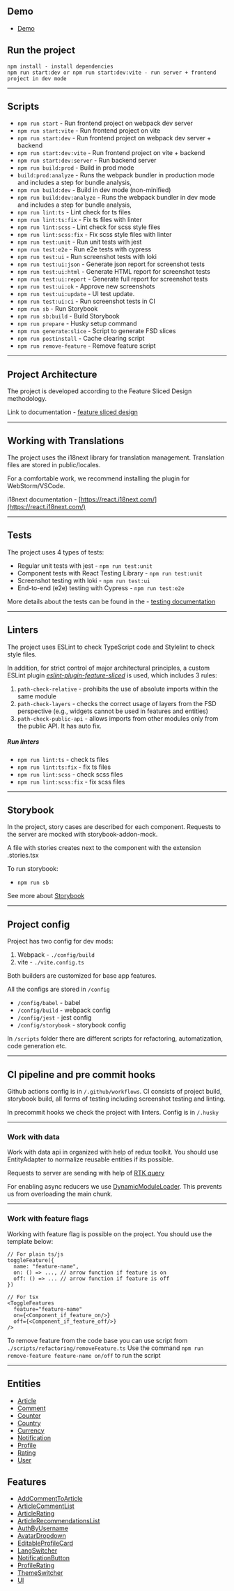 ## Demo
- [Demo](https://blog-app-eosin-seven.vercel.app)

## Run the project

```
npm install - install dependencies
npm run start:dev or npm run start:dev:vite - run server + frontend project in dev mode
```

---

## Scripts

- `npm run start` - Run frontend project on webpack dev server
- `npm run start:vite` - Run frontend project on vite
- `npm run start:dev` - Run frontend project on webpack dev server + backend
- `npm run start:dev:vite` - Run frontend project on vite + backend
- `npm run start:dev:server` - Run backend server
- `npm run build:prod` - Build in prod mode
- `build:prod:analyze` - Runs the webpack bundler in production mode and includes a step for bundle analysis, 
- `npm run build:dev` - Build in dev mode (non-minified)
- `npm run build:dev:analyze` - Runs the webpack bundler in dev mode and includes a step for bundle analysis, 
- `npm run lint:ts` - Lint check for ts files
- `npm run lint:ts:fix` - Fix ts files with linter
- `npm run lint:scss` - Lint check for scss style files
- `npm run lint:scss:fix` - Fix scss style files with linter
- `npm run test:unit` - Run unit tests with jest
- `npm run test:e2e` - Run e2e tests with cypress
- `npm run test:ui` - Run screenshot tests with loki
- `npm run test:ui:json` - Generate json report for screenshot tests
- `npm run test:ui:html` - Generate HTML report for screenshot tests
- `npm run test:ui:report` - Generate full report for screenshot tests
- `npm run test:ui:ok` - Approve new screenshots
- `npm run test:ui:update` - UI test update.
- `npm run test:ui:ci` - Run screenshot tests in CI
- `npm run sb` - Run Storybook
- `npm run sb:build` - Build Storybook
- `npm run prepare` - Husky setup command
- `npm run generate:slice` - Script to generate FSD slices
- `npm run postinstall` - Cache clearing script
- `npm run remove-feature` - Remove feature script


---

## Project Architecture

The project is developed according to the Feature Sliced Design methodology.

Link to documentation - [feature sliced design](https://feature-sliced.design/docs/get-started/tutorial)

---

## Working with Translations

The project uses the i18next library for translation management.
Translation files are stored in public/locales.

For a comfortable work, we recommend installing the plugin for WebStorm/VSCode.

i18next documentation - [https://react.i18next.com/](https://react.i18next.com/)

---

## Tests

The project uses 4 types of tests:

- Regular unit tests with jest - `npm run test:unit`
- Component tests with React Testing Library - `npm run test:unit`
- Screenshot testing with loki - `npm run test:ui`
- End-to-end (e2e) testing with Cypress - `npm run test:e2e`

More details about the tests can be found in the - [testing documentation](/docs/tests.md)

---

## Linters

The project uses ESLint to check TypeScript code and Stylelint to check style files.

In addition, for strict control of major architectural principles, a custom ESLint plugin [_eslint-plugin-feature-sliced_](https://github.com/conarti/eslint-plugin-feature-sliced) is used, which includes 3 rules:

1. `path-check-relative` - prohibits the use of absolute imports within the same module
2. `path-check-layers` - checks the correct usage of layers from the FSD perspective (e.g., widgets cannot be used in features and entities)
3. `path-check-public-api` - allows imports from other modules only from the public API. It has auto fix.

##### Run linters

- `npm run lint:ts` - check ts files
- `npm run lint:ts:fix` - fix ts files
- `npm run lint:scss` - check scss files
- `npm run lint:scss:fix` - fix scss files

---

## Storybook

In the project, story cases are described for each component.
Requests to the server are mocked with storybook-addon-mock.

A file with stories creates next to the component with the extension .stories.tsx

To run storybook:

- `npm run sb`

See more about [Storybook](/docs/storybook.md)

---

## Project config

Project has two config for dev mods:

1. Webpack - `./config/build`
2. vite - `./vite.config.ts`

Both builders are customized for base app features.

All the configs are stored in `/config`

- `/config/babel` - babel
- `/config/build` - webpack config
- `/config/jest` - jest config
- `/config/storybook` - storybook config

In `/scripts` folder there are different scripts for refactoring, automatization, code generation etc.

---

## CI pipeline and pre commit hooks

Github actions config is in `/.github/workflows`.
CI consists of project build, storybook build, all forms of testing including screenshot testing and linting.

In precommit hooks we check the project with linters. Config is in `/.husky`

---

### Work with data

Work with data api in organized with help of redux toolkit.
You should use EntityAdapter to normalize reusable entities if its possible.

Requests to server are sending with help of [RTK query](/src/shared/api/rtkApi.ts)

For enabling async reducers we use [DynamicModuleLoader](/src/shared/lib/components/DynamicModuleLoader/DynamicModuleLoader.tsx). This prevents us from overloading the main chunk.

---

### Work with feature flags

Working with feature flag is possible on the project. You should use the template below:

```
// For plain ts/js
toggleFeature({
  name: "feature-name",
  on: () => ..., // arrow function if feature is on
  off: () => ... // arrow function if feature is off
})

// For tsx
<ToggleFeatures
  feature="feature-name"
  on={<Component_if_feature_on/>}
  off={<Component_if_feature_off/>}
/>
```

To remove feature from the code base you can use script from `./scripts/refactoring/removeFeature.ts`
Use the command `npm run remove-feature feature-name on/off` to run the script

---

## Entities

- [Article](/src/entities/Article)
- [Comment](/src/entities/Comment)
- [Counter](/src/entities/Counter)
- [Country](/src/entities/Country)
- [Currency](/src/entities/Currency)
- [Notification](/src/entities/Notification)
- [Profile](/src/entities/Profile)
- [Rating](/src/entities/Rating)
- [User](/src/entities/User)

## Features

- [AddCommentToArticle](/src/features/AddCommentToArticle)
- [ArticleCommentList](/src/features/ArticleCommentList)
- [ArticleRating](/src/features/ArticleRating)
- [ArticleRecommendationsList](/src/features/ArticleRecommendationsList)
- [AuthByUsername](/src/features/AuthByUsername)
- [AvatarDropdown](/src/features/AvatarDropdown)
- [EditableProfileCard](/src/features/EditableProfileCard)
- [LangSwitcher](/src/features/LangSwitcher)
- [NotificationButton](/src/features/NotificationButton)
- [ProfileRating](/src/features/ProfileRating)
- [ThemeSwitcher](/src/features/ThemeSwitcher)
- [UI](/src/features/UI)
